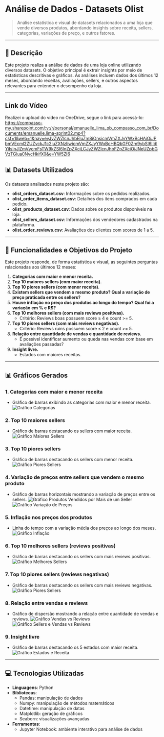 # Análise de Dados - Datasets Olist

> Análise estatística e visual de datasets relacionados a uma loja que vende diversos produtos, abordando insights sobre receita, sellers, categorias, variações de preço, e outros fatores.

---

## 📖 Descrição

Este projeto realiza a análise de dados de uma loja online utilizando diversos datasets. O objetivo principal é extrair insights por meio de estatísticas descritivas e gráficos. As análises incluem dados dos últimos 12 meses, abordando receitas, avaliações, sellers, e outros aspectos relevantes para entender o desempenho da loja.

---

## Link do Vídeo

Realizei o upload do vídeo no OneDrive, segue o link para acessá-lo: https://compasso-my.sharepoint.com/:v:/r/personal/emanuelle_lima_pb_compasso_com_br/Documents/emanuelle.lima-sprint02.mp4?csf=1&web=1&nav=eyJyZWZlcnJhbEluZm8iOnsicmVmZXJyYWxBcHAiOiJPbmVEcml2ZUZvckJ1c2luZXNzIiwicmVmZXJyYWxBcHBQbGF0Zm9ybSI6IldlYiIsInJlZmVycmFsTW9kZSI6InZpZXciLCJyZWZlcnJhbFZpZXciOiJNeUZpbGVzTGlua0NvcHkifX0&e=YW5ZI6

## 📊 Datasets Utilizados

Os datasets analisados neste projeto são:

- **olist_orders_dataset.csv**: Informações sobre os pedidos realizados.
- **olist_order_items_dataset.csv**: Detalhes dos itens comprados em cada pedido.
- **olist_products_dataset.csv**: Dados sobre os produtos disponíveis na loja.
- **olist_sellers_dataset.csv**: Informações dos vendedores cadastrados na plataforma.
- **olist_order_reviews.csv**: Avaliações dos clientes com scores de 1 a 5.

---

## 🎯 Funcionalidades e Objetivos do Projeto

Este projeto responde, de forma estatística e visual, as seguintes perguntas relacionadas aos últimos 12 meses:

1. **Categorias com maior e menor receita.**
2. **Top 10 maiores sellers (com maior receita).**
3. **Top 10 piores sellers (com menor receita).**
4. **Existem sellers que vendem o mesmo produto? Qual a variação de preço praticada entre os sellers?**
5. **Houve inflação no preço dos produtos ao longo do tempo? Qual foi a variação em % e R$?**
6. **Top 10 melhores sellers (com mais reviews positivas).**  
   - Critério: Reviews boas possuem score ≥ 4 e count >= 5.
7. **Top 10 piores sellers (com mais reviews negativas).**  
   - Critério: Reviews ruins possuem score ≤ 2 e count >= 5.
8. **Relação entre quantidade de vendas e quantidade de reviews.**  
   - É possível identificar aumento ou queda nas vendas com base em avaliações passadas?
9. **Insight livre.**  
   - Estados com maiores receitas.

---

## 📊 Gráficos Gerados

### 1. Categorias com maior e menor receita
- Gráfico de barras exibindo as categorias com maior e menor receita.
  ![Gráfico Categorias](graficos/grafico1.png)

### 2. Top 10 maiores sellers
- Gráfico de barras destacando os sellers com maior receita.
  ![Gráfico Maiores Sellers](graficos/grafico2.png)

### 3. Top 10 piores sellers
- Gráfico de barras destacando os sellers com menor receita.
  ![Gráfico Piores Sellers](graficos/grafico3.png)

### 4. Variação de preços entre sellers que vendem o mesmo produto
- Gráfico de barras horizontais mostrando a variação de preços entre os sellers.
  ![Gráfico Produtos Vendidos por Mais de um Seller](graficos/grafico4-1.png)
  ![Gráfico Variação de Preços](graficos/grafico4-2.png)

### 5. Inflação nos preços dos produtos
- Linha do tempo com a variação média dos preços ao longo dos meses.
  ![Gráfico Inflação](graficos/grafico5.png)

### 6. Top 10 melhores sellers (reviews positivas)
- Gráfico de barras destacando os sellers com mais reviews positivas.
  ![Gráfico Melhores Sellers](graficos/grafico6.png)

### 7. Top 10 piores sellers (reviews negativas)
- Gráfico de barras destacando os sellers com mais reviews negativas.
  ![Gráfico Piores Sellers](graficos/grafico9.png)

### 8. Relação entre vendas e reviews
- Gráfico de dispersão mostrando a relação entre quantidade de vendas e reviews.
  ![Gráfico Vendas vs Reviews](graficos/grafico7.png)
  ![Gráfico Sellers e Vendas vs Reviews](graficos/grafico7-2.png)

### 9. Insight livre
- Gráfico de barras destacando os 5 estados com maior receita.
  ![Gráfico Estados e Receita](graficos/grafico8.png)

---

## 💻 Tecnologias Utilizadas

- **Linguagens**: Python
- **Bibliotecas**:
  - Pandas: manipulação de dados
  - Numpy: manipulação de métodos matemáticos
  - Datetime: manipulação de datas
  - Matplotlib: geração de gráficos
  - Seaborn: visualizações avançadas
- **Ferramentas**:
  - Jupyter Notebook: ambiente interativo para análise de dados